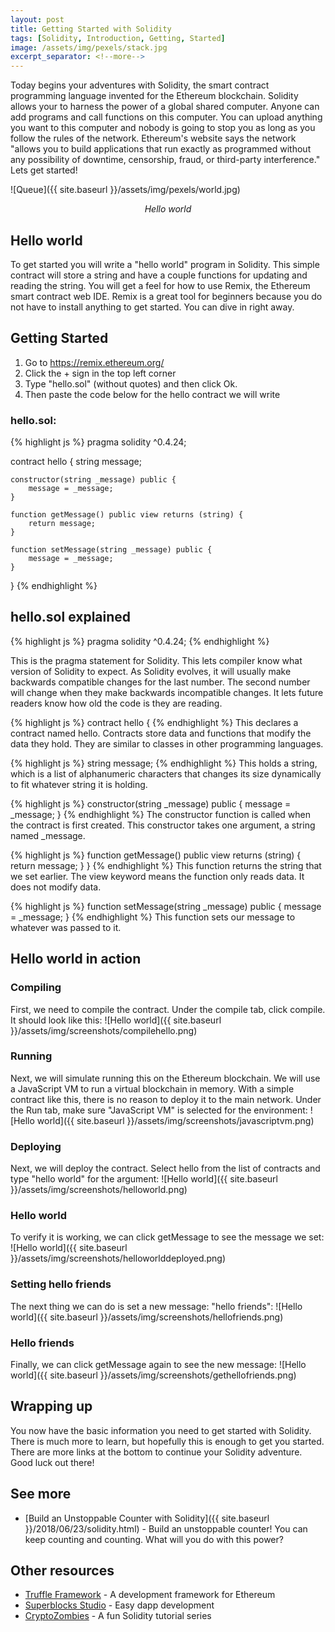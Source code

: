 ```yaml
---
layout: post
title: Getting Started with Solidity
tags: [Solidity, Introduction, Getting, Started]
image: /assets/img/pexels/stack.jpg
excerpt_separator: <!--more-->
---
```


Today begins your adventures with Solidity, the smart contract programming language invented for the Ethereum blockchain. Solidity allows your to harness the power of a global shared computer. Anyone can add programs and call functions on this computer. You can upload anything you want to this computer and nobody is going to stop you as long as you follow the rules of the network. Ethereum's website says the network "allows you to build applications that run exactly as programmed without any possibility of downtime, censorship, fraud, or third-party interference." Lets get started!

<!--more-->

![Queue]({{ site.baseurl }}/assets/img/pexels/world.jpg)
<p align="center"><i>Hello world</i></p>

## Hello world
To get started you will write a "hello world" program in Solidity. This simple contract will store a string and have a couple functions for updating and reading the string. You will get a feel for how to use Remix, the Ethereum smart contract web IDE. Remix is a great tool for beginners because you do not have to install anything to get started. You can dive in right away.


## Getting Started

1. Go to https://remix.ethereum.org/
2. Click the + sign in the top left corner
3. Type "hello.sol" (without quotes) and then click Ok.
4. Then paste the code below for the hello contract we will write

### hello.sol:
{% highlight js %}
pragma solidity ^0.4.24;

contract hello {
    string message;
    
    constructor(string _message) public {
        message = _message;
    }
    
    function getMessage() public view returns (string) {
        return message;
    }
    
    function setMessage(string _message) public {
        message = _message;
    }
}
{% endhighlight %}

## hello.sol explained

{% highlight js %}
pragma solidity ^0.4.24;
{% endhighlight %}

This is the pragma statement for Solidity. This lets compiler know what version of Solidity to expect. As Solidity evolves, it will usually make backwards compatible changes for the last number. The second number will change when they make backwards incompatible changes. It lets future readers know how old the code is they are reading.

{% highlight js %}
contract hello {
{% endhighlight %}
This declares a contract named hello. Contracts store data and functions that modify the data they hold. They are similar to classes in other programming languages.

{% highlight js %}
    string message;
{% endhighlight %}
This holds a string, which is a list of alphanumeric characters that changes its size dynamically to fit whatever string it is holding.

{% highlight js %}
    constructor(string _message) public {
        message = _message;
    }
{% endhighlight %}
The constructor function is called when the contract is first created. This constructor takes one argument, a string named _message.


{% highlight js %}
    function getMessage() public view returns (string) {
        return message;
    }
}
{% endhighlight %}
This function returns the string that we set earlier. The view keyword means the function only reads data. It does not modify data.

{% highlight js %}
    function setMessage(string _message) public {
        message = _message;
    }
{% endhighlight %}
This function sets our message to whatever was passed to it.


## Hello world in action

### Compiling
First, we need to compile the contract. Under the compile tab, click compile. It should look like this:
![Hello world]({{ site.baseurl }}/assets/img/screenshots/compilehello.png)

### Running
Next, we will simulate running this on the Ethereum blockchain. We will use a JavaScript VM to run a virtual blockchain in memory. With a simple contract like this, there is no reason to deploy it to the main network. Under the Run tab, make sure "JavaScript VM" is selected for the environment:
![Hello world]({{ site.baseurl }}/assets/img/screenshots/javascriptvm.png)

### Deploying
Next, we will deploy the contract. Select hello from the list of contracts and type "hello world" for the argument:
![Hello world]({{ site.baseurl }}/assets/img/screenshots/helloworld.png)

### Hello world
To verify it is working, we can click getMessage to see the message we set:
![Hello world]({{ site.baseurl }}/assets/img/screenshots/helloworlddeployed.png)

### Setting hello friends
The next thing we can do is set a new message: "hello friends":
![Hello world]({{ site.baseurl }}/assets/img/screenshots/hellofriends.png)

### Hello friends
Finally, we can click getMessage again to see the new message:
![Hello world]({{ site.baseurl }}/assets/img/screenshots/gethellofriends.png)

## Wrapping up
You now have the basic information you need to get started with Solidity. There is much more to learn, but hopefully this is enough to get you started. There are more links at the bottom to continue your Solidity adventure. Good luck out there!

## See more
* [Build an Unstoppable Counter with Solidity]({{ site.baseurl }}/2018/06/23/solidity.html) - Build an unstoppable counter! You can keep counting and counting. What will you do with this power?
	
## Other resources
* [Truffle Framework](https://truffleframework.com/) - A development framework for Ethereum 
* [Superblocks Studio](https://studio.superblocks.com/) - Easy dapp development 
* [CryptoZombies](https://cryptozombies.io/) - A fun Solidity tutorial series 
	